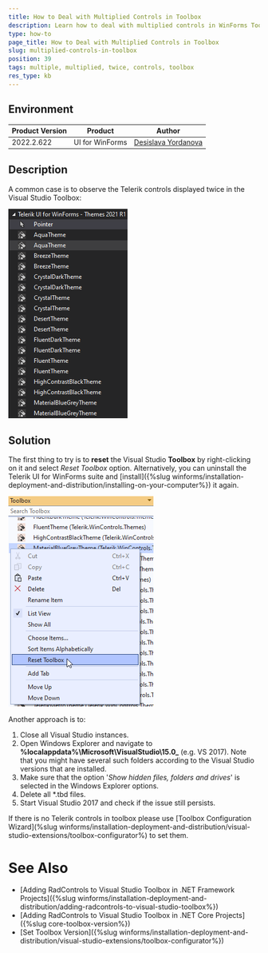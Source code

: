 ```yaml
---
title: How to Deal with Multiplied Controls in Toolbox  
description: Learn how to deal with multiplied controls in WinForms Toolbox.
type: how-to 
page_title: How to Deal with Multiplied Controls in Toolbox  
slug: multiplied-controls-in-toolbox
position: 39
tags: multiple, multiplied, twice, controls, toolbox
res_type: kb
---
```


## Environment
 
|Product Version|Product|Author|
|----|----|----|
|2022.2.622|UI for WinForms|[Desislava Yordanova](https://www.telerik.com/blogs/author/desislava-yordanova)|


## Description

A common case is to observe the Telerik controls displayed twice in the Visual Studio Toolbox:

![multiplied-controls-in-toolbox 001](images/multiplied-controls-in-toolbox001.png)
 
 
## Solution

The first thing to try is to **reset** the Visual Studio **Toolbox** by right-clicking on it and select *Reset Toolbox* option. Alternatively, you can uninstall the Telerik UI for WinForms suite and [install]({%slug winforms/installation-deployment-and-distribution/installing-on-your-computer%}) it again.

![multiplied-controls-in-toolbox 002](images/multiplied-controls-in-toolbox002.png)

Another approach is to:

1. Close all Visual Studio instances.
2. Open Windows Explorer and navigate to **%localappdata%\Microsoft\VisualStudio\15.0_<instanceID>** (e.g. VS 2017). Note that you might have several such folders according to the Visual Studio versions that are installed.
3. Make sure that the option '*Show hidden files, folders and drives*' is selected in the Windows Explorer options.
4. Delete all *.tbd files.
5. Start Visual Studio 2017 and check if the issue still persists.

If there is no Telerik controls in toolbox please use [Toolbox Configuration Wizard](%slug winforms/installation-deployment-and-distribution/visual-studio-extensions/toolbox-configurator%) to set them.

# See Also

* [Adding RadControls to Visual Studio Toolbox in .NET Framework Projects]({%slug winforms/installation-deployment-and-distribution/adding-radcontrols-to-visual-studio-toolbox%}) 
* [Adding RadControls to Visual Studio Toolbox in .NET Core Projects]({%slug core-toolbox-version%}) 
* [Set Toolbox Version]({%slug winforms/installation-deployment-and-distribution/visual-studio-extensions/toolbox-configurator%})
